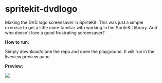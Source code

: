 # spritekit-dvdlogo

Making the DVD logo screensaver in SpriteKit. This was just a simple exercise to get a little more familiar with working in the SpriteKit library. And who doesn't love a good frustrating screensaver?

**How to run:**

Simply download/clone the repo and open the playground. It will run in the liveview preview pane.

**Preview:**

![](https://i.imgur.com/uqbQVwy.gif)
